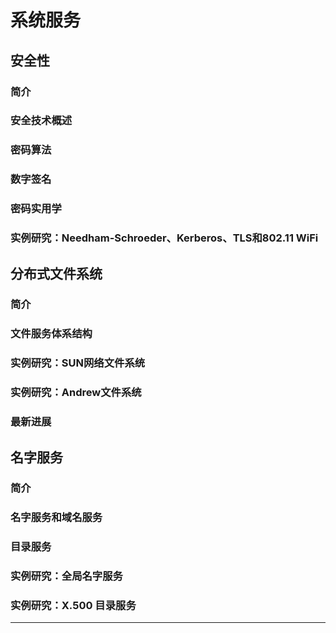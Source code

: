 #   系统服务

##  安全性

### 简介
### 安全技术概述
### 密码算法
### 数字签名
### 密码实用学
### 实例研究：Needham-Schroeder、Kerberos、TLS和802.11 WiFi

##  分布式文件系统

### 简介
### 文件服务体系结构
### 实例研究：SUN网络文件系统
### 实例研究：Andrew文件系统
### 最新进展

##  名字服务

### 简介
### 名字服务和域名服务
### 目录服务
### 实例研究：全局名字服务
### 实例研究：X.500 目录服务

----